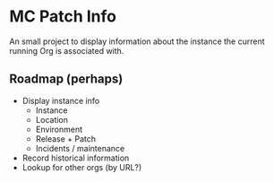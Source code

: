 # MC Patch Info

An small project to display information about the instance the current running Org is associated with.

## Roadmap (perhaps)

- Display instance info
  - Instance
  - Location
  - Environment
  - Release + Patch
  - Incidents / maintenance
- Record historical information
- Lookup for other orgs (by URL?)
